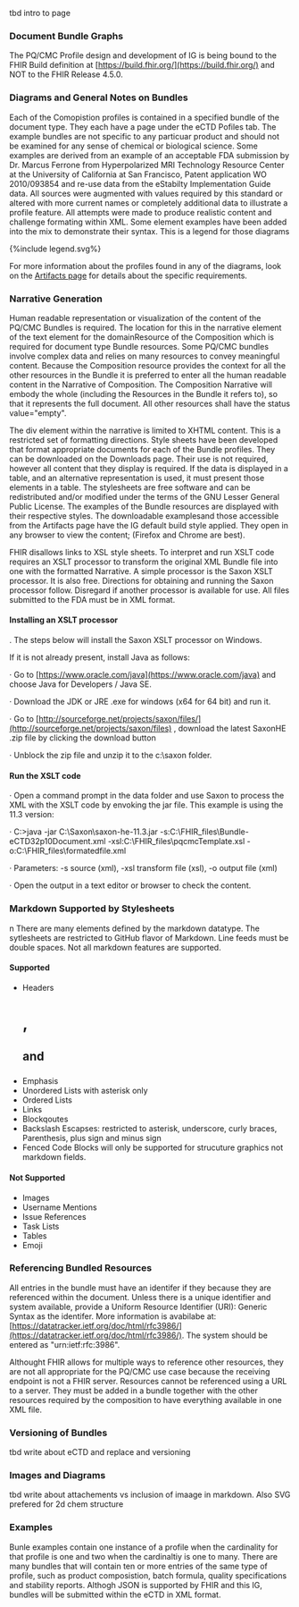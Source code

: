 tbd intro to page
### Document Bundle Graphs

The PQ/CMC Profile design and development of IG is being bound to the FHIR Build definition at [https://build.fhir.org/](https://build.fhir.org/) and NOT to the FHIR Release 4.5.0. 

###  Diagrams and General Notes on Bundles

Each of the Comopistion profiles is contained in a specified bundle of the document type. They each have a page under the eCTD Pofiles tab. The example bundles are not specific to any particuar product and should not be examined for any sense of chemical or biological science. Some examples are derived from an example of an acceptable FDA submission by Dr. Marcus Ferrone from Hyperpolarized MRI Technology Resource Center at the University of California at San Francisco, Patent application WO 2010/093854 and re-use data from the eStabilty Implementation Guide data. All sources were augmented with values required by this standard or altered with more current names or completely additional data to illustrate a profile feature. All attempts were made to produce realistic content and challenge formating within XML.  Some element examples have been added into the mix to demonstrate their syntax. This is a legend for those diagrams

<div>{%include legend.svg%}</div>

For more information about the profiles found in any of the diagrams, look on the [Artifacts page](Artifacts.html) for details about the specific requirements. 

### Narrative Generation

Human readable representation or visualization of the content of the PQ/CMC Bundles is required.   The location for this in the narrative element of the text element for the domainResource of the Composition which is required for document type Bundle resources.   Some PQ/CMC bundles involve complex data and relies on many resources to convey meaningful content.  Because the Composition resource provides the context for all the other resources in the Bundle it is preferred to enter all the human readable content in the Narrative of Composition.   The Composition Narrative will embody the whole (including the Resources in the Bundle it refers to), so that it represents the full document. All other resources shall have the status value="empty". 

The div element within the narrative is limited to XHTML content.  This is a restricted set of formatting directions.  Style sheets have been developed that format appropriate documents for each of the Bundle profiles.  They can be downloaded on the Downloads page.  Their use is not required, however all content that they display is required.   If the data is displayed in a table, and an alternative representation is used, it must present those elements in a table.  The stylesheets are free software and can be redistributed and/or modified under the terms of the GNU Lesser General Public License.  The examples of the Bundle resources are displayed with their respective styles.  The downloadable examplesand those accessible from the Artifacts page have the IG default build style applied.  They open in any browser to view the content; (Firefox and Chrome are best).

FHIR disallows links to XSL style sheets.  To interpret and run XSLT code requires an XSLT processor to transform the original XML Bundle file into one with the formatted Narrative.  A simple processor is the Saxon XSLT processor.  It is also free.  Directions for obtaining and running the Saxon processor follow.   Disregard if another processor is available for use.  All files submitted to the FDA must be in XML format.

#### **Installing an XSLT processor**

. The steps below will install the Saxon XSLT processor on Windows.

If it is not already present, install Java as follows:

·         Go to [https://www.oracle.com/java](https://www.oracle.com/java)  and choose Java for Developers / Java SE.

·         Download the JDK or JRE .exe for windows (x64 for 64 bit) and run it.

·         Go to [http://sourceforge.net/projects/saxon/files/](http://sourceforge.net/projects/saxon/files) , download the latest SaxonHE .zip file by clicking the download button

·         Unblock the zip file and unzip it to the c:\saxon folder.

#### **Run the XSLT code**

·         Open a command prompt in the data folder and use Saxon to process the XML with the XSLT code by envoking the jar file. This example is using the 11.3 version:

·         C:\>java -jar C:\Saxon\saxon-he-11.3.jar -s:C:\FHIR_files\Bundle-eCTD32p10Document.xml -xsl:C:\FHIR_files\pqcmcTemplate.xsl -o:C:\FHIR_files\formatedfile.xml    

·         Parameters: -s source (xml), -xsl transform file (xsl), -o output file (xml)

·         Open the output in a text editor or browser to check the content.

### Markdown Supported by Stylesheets
n
There are many elements defined by the markdown datatype.  The sytlesheets are restricted to GitHub flavor of Markdown. Line feeds must be double spaces.  Not all markdown features are supported.
#### Supported
* Headers <h1>, <h2> and <h3>
* Emphasis
* Unordered Lists with asterisk only
* Ordered Lists
* Links
* Blockqoutes
* Backslash Escapses: restricted to asterisk, underscore, curly braces, Parenthesis, plus sign and minus sign
* Fenced Code Blocks will only be supported for strucuture graphics not markdown fields.


#### Not Supported
* Images
* Username Mentions
* Issue References
* Task Lists
* Tables
* Emoji

### Referencing Bundled Resources

All entries in the bundle must have an identifer if they because they are referenced within the document.  Unless there is a unique identifier and system available, provide a Uniform Resource Identifier (URI): Generic Syntax as the identifer. More information is avabilabe at: [https://datatracker.ietf.org/doc/html/rfc3986/](https://datatracker.ietf.org/doc/html/rfc3986/).  The system should be entered as "urn:ietf:rfc:3986".

Althought FHIR allows for multiple ways to reference other resources, they are not all appropriate for the PQ/CMC use case because the receiving endpoint is not a FHIR server. Resources cannot be referenced using a URL to a server. They must be added in a bundle together with the other resources required by the composition to have everything available in one XML file.


### Versioning of Bundles
tbd write about eCTD and replace and versioning

### Images and Diagrams

tbd write about attachements vs inclusion of imaage in  markdown.  Also SVG prefered for 2d chem structure


### Examples

Bunle examples contain one instance of a profile when the cardinality for that profile is one and two when the cardinaltiy is one to many.  There are many bundles that will contain ten or more entries of the same type of profile, such as product composistion, batch formula, quality specifications and stability reports.  Althogh JSON is supported by FHIR and this IG, bundles will be submitted within the eCTD in XML format.

